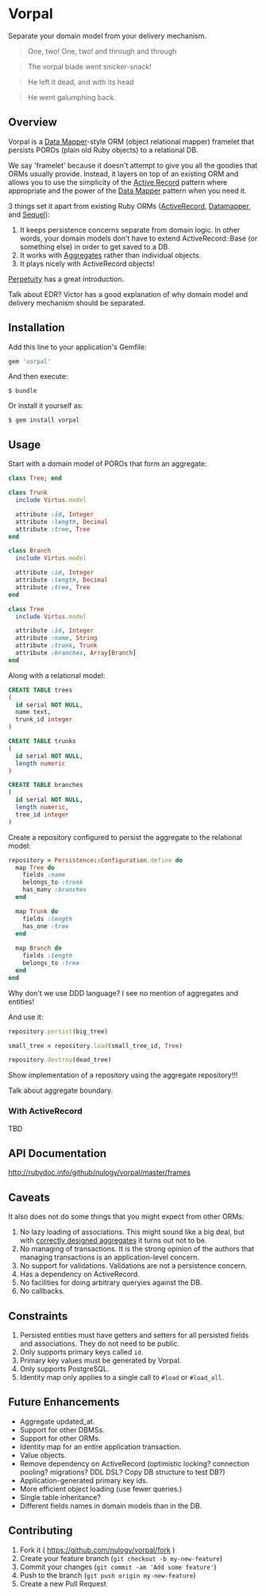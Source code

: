 # Vorpal

Separate your domain model from your delivery mechanism.


> One, two! One, two! and through and through

> The vorpal blade went snicker-snack!

> He left it dead, and with its head

> He went galumphing back.


## Overview
Vorpal is a [Data Mapper](http://martinfowler.com/eaaCatalog/dataMapper.html)-style ORM (object relational mapper) framelet that persists POROs (plain old Ruby objects) to a relational DB.

We say 'framelet' because it doesn't attempt to give you all the goodies that ORMs usually provide. Instead, it layers on top of an existing ORM and allows you to use the simplicity of the [Active Record](http://www.martinfowler.com/eaaCatalog/activeRecord.html) pattern where appropriate and the power of the [Data Mapper](http://martinfowler.com/eaaCatalog/dataMapper.html) pattern when you need it.

3 things set it apart from existing Ruby ORMs ([ActiveRecord](http://api.rubyonrails.org/files/activerecord/README_rdoc.html), [Datamapper](http://datamapper.org/), and [Sequel](http://sequel.jeremyevans.net/)):

1. It keeps persistence concerns separate from domain logic. In other words, your domain models don't have to extend ActiveRecord::Base (or something else) in order to get saved to a DB.
1. It works with [Aggregates](http://martinfowler.com/bliki/DDD_Aggregate.html) rather than individual objects.
1. It plays nicely with ActiveRecord objects!

[Perpetuity](https://github.com/jgaskins/perpetuity) has a great introduction.

Talk about EDR? Victor has a good explanation of why domain model and delivery mechanism should be separated.

## Installation

Add this line to your application's Gemfile:

```ruby
gem 'vorpal'
```

And then execute:

    $ bundle

Or install it yourself as:

    $ gem install vorpal

## Usage
Start with a domain model of POROs that form an aggregate:

```ruby
class Tree; end

class Trunk
  include Virtus.model

  attribute :id, Integer
  attribute :length, Decimal
  attribute :tree, Tree
end

class Branch
  include Virtus.model

  attribute :id, Integer
  attribute :length, Decimal
  attribute :tree, Tree
end

class Tree
  include Virtus.model

  attribute :id, Integer
  attribute :name, String
  attribute :trunk, Trunk
  attribute :branches, Array[Branch]
end
```

Along with a relational model:

```sql
CREATE TABLE trees
(
  id serial NOT NULL,
  name text,
  trunk_id integer
)

CREATE TABLE trunks
(
  id serial NOT NULL,
  length numeric
)

CREATE TABLE branches
(
  id serial NOT NULL,
  length numeric,
  tree_id integer
)
```

Create a repository configured to persist the aggregate to the relational model:

```ruby
repository = Persistence::Configuration.define do
  map Tree do
    fields :name
    belongs_to :trunk
    has_many :branches
  end

  map Trunk do
    fields :length
    has_one :tree
  end
  
  map Branch do
    fields :length
    belongs_to :tree
  end
end
```
Why don't we use DDD language? I see no mention of aggregates and entities!

And use it:

```ruby
repository.persist(big_tree)

small_tree = repository.load(small_tree_id, Tree)

repository.destroy(dead_tree)
```

Show implementation of a repository using the aggregate repository!!!

Talk about aggregate boundary.

### With ActiveRecord
TBD

## API Documentation

http://rubydoc.info/github/nulogy/vorpal/master/frames

## Caveats
It also does not do some things that you might expect from other ORMs:

1. No lazy loading of associations. This might sound like a big deal, but with [correctly designed aggregates](http://dddcommunity.org/library/vernon_2011/) it turns out not to be.
1. No managing of transactions. It is the strong opinion of the authors that managing transactions is an application-level concern.
1. No support for validations. Validations are not a persistence concern.
1. Has a dependency on ActiveRecord.
1. No facilities for doing arbitrary queryies against the DB.
1. No callbacks.

## Constraints
1. Persisted entities must have getters and setters for all persisted fields and associations. They do not need to be public.
1. Only supports primary keys called `id`.
1. Primary key values must be generated by Vorpal.
1. Only supports PostgreSQL.
1. Identity map only applies to a single call to `#load` or `#load_all`.

## Future Enhancements
* Aggregate updated_at.
* Support for other DBMSs.
* Support for other ORMs.
* Identity map for an entire application transaction.
* Value objects.
* Remove dependency on ActiveRecord (optimistic locking? connection pooling? migrations? DDL DSL? Copy DB structure to test DB?)
* Application-generated primary key ids.
* More efficient object loading (use fewer queries.)
* Single table inheritance?
* Different fields names in domain models than in the DB.

## Contributing

1. Fork it ( https://github.com/nulogy/vorpal/fork )
2. Create your feature branch (`git checkout -b my-new-feature`)
3. Commit your changes (`git commit -am 'Add some feature'`)
4. Push to the branch (`git push origin my-new-feature`)
5. Create a new Pull Request
